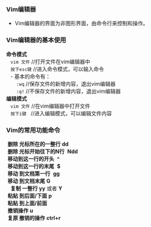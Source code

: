  ### Vim编辑器
  - Vim编辑器的界面为非图形界面，由命令行来控制和操作。
  
### Vim编辑器的基本使用
 **命令模式**
 <br/>
    `vim 文件`  //打开文件在vim编辑器中<br/>
    `按下esc键`  //进入命令模式，可以输入命令<br/>
    - 基本的命令有：<br/>
        `:wq` //保存文件的新增内容，退出vim编辑器<br/>
        `:q!` //不保存文件的新增内容，退出vim编辑器<br/>
 **编辑模式**
   <br/>
    `vim 文件`  //在vim编辑器中打开文件<br/>
    `按下i键`   //进入编辑模式，可以编辑文件内容
    
### Vim的常用功能命令
  **删除 光标所在的一整行**  **dd**
  <br/>
  **删除 光标开始往下的N行**  **Ndd**
  <br/>
  **移动到这一行的开头**  **^**
  <br/>
  **移动到这一行的末尾**  **$**
  <br/>
  **移动 到文档第一行**  **gg**
  <br/>
  **移动 到文档末尾**  **G**
  <br/>  
  **复制 一整行** **yy** 或者 **Y**
  <br/>
  **粘贴 到后面/下面** **p**
  <br/>
  **粘贴 到上面/前面**
  <br/>
  **撤销操作** **u**
  <br/>
  **复原 撤销的操作** **ctrl+r**
